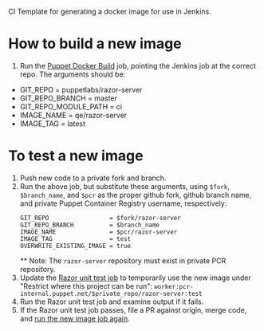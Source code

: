 CI Template for generating a docker image for use in Jenkins.

# How to build a new image<a name="new-image"></a>

1. Run the [Puppet Docker Build](https://cinext-jenkinsmaster-sre-prod-1.delivery.puppetlabs.net/job/qe_docker_puppet-docker-build) job, pointing the Jenkins job at the correct repo. The arguments should be:
  * GIT_REPO             = puppetlabs/razor-server
  * GIT_REPO_BRANCH      = master
  * GIT_REPO_MODULE_PATH = ci
  * IMAGE_NAME           = qe/razor-server
  * IMAGE_TAG            = latest

# To test a new image

1. Push new code to a private fork and branch.
1. Run the above job, but substitute these arguments, using `$fork`, `$branch_name`, and `$pcr` as
   the proper github fork, github branch name, and private Puppet Container Registry username, respectively:
   ```
   GIT_REPO                 = $fork/razor-server
   GIT_REPO_BRANCH          = $branch_name
   IMAGE_NAME               = $pcr/razor-server
   IMAGE_TAG                = test
   OVERWRITE_EXISTING_IMAGE = true
   ```
   ** Note: The `razor-server` repository must exist in private PCR repository.
1. Update the [Razor unit test job](https://cinext-jenkinsmaster-enterprise-prod-1.delivery.puppetlabs.net/job/platform_razor-server-component_razor-server-component-unit-tests_master_project-master/configure) to temporarily use the new image under "Restrict where this project can be run": `worker:pcr-internal.puppet.net/$private_repo/razor-server:test`
1. Run the Razor unit test job and examine output if it fails.
1. If the Razor unit test job passes, file a PR against origin, merge code, and [run the new image job again](#new-image).
